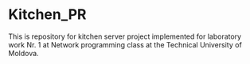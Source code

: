 # Kitchen_PR
This is repository for kitchen server project implemented for laboratory work Nr. 1 at Network programming class at the Technical University of Moldova.
